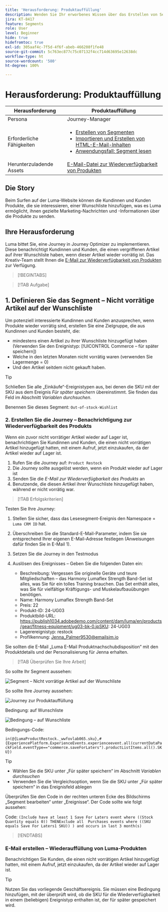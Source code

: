 ```yaml
---
title: 'Herausforderung: Produktauffüllung'
description: Wenden Sie Ihr erworbenes Wissen über das Erstellen von Segmenten an und testen Sie Ihre Fähigkeiten.
jira: KT-8417
feature: Segments
role: User
level: Beginner
hide: true
hidefromtoc: true
exl-id: 305aaf4c-7f5d-4f6f-abeb-466208f1fe48
source-git-commit: 5c763ec877c75c07132f4cc714d63695e12638dc
workflow-type: ht
source-wordcount: '580'
ht-degree: 100%

---
```


# Herausforderung: Produktauffüllung

| Herausforderung | Produktauffüllung |
|---|---|
| Persona | Journey-Manager |
| Erforderliche Fähigkeiten | <ul><li>[Erstellen von Segmenten](https://experienceleague.adobe.com/docs/journey-optimizer-learn/tutorials/profiles-segments-subscriptions/create-segments.html?lang=de)</li><li> [Importieren und Erstellen von HTML-E-Mail-Inhalten](https://experienceleague.adobe.com/docs/journey-optimizer-learn/tutorials/email-channel/import-and-author-html-email-content.html?lang=de)</li><li>[Anwendungsfall: Segment lesen](https://experienceleague.adobe.com/docs/journey-optimizer-learn/tutorials/create-journeys/use-case-read-segment.html?lang=de)</li> |
| Herunterzuladende Assets | [E-Mail-Datei zur Wiederverfügbarkeit von Produkten](/help/challenges/assets/email-assets/ProductRestockEmail.html.zip) |

## Die Story

Beim Surfen auf der Luma-Website können die Kundinnen und Kunden Produkte, die sie interessieren, einer Wunschliste hinzufügen, was es Luma ermöglicht, ihnen gezielte Marketing-Nachrichten und -Informationen über die Produkte zu senden.

## Ihre Herausforderung

Luma bittet Sie, eine Journey in Journey Optimizer zu implementieren. Diese benachrichtigt Kundinnen und Kunden, die einen vergriffenen Artikel auf ihrer Wunschliste haben, wenn dieser Artikel wieder vorrätig ist. Das Kreativ-Team stellt Ihnen die [E-Mail zur Wiederverfügbarkeit von Produkten](/help/challenges/assets/email-assets/ProductRestockEmail.html.zip) zur Verfügung.

>[!BEGINTABS]

>[!TAB Aufgabe]

## 1. Definieren Sie das Segment – Nicht vorrätige Artikel auf der Wunschliste

Um potenziell interessierte Kundinnen und Kunden anzusprechen, wenn Produkte wieder vorrätig sind, erstellen Sie eine Zielgruppe, die aus Kundinnen und Kunden besteht, die:

* mindestens einen Artikel zu ihrer Wunschliste hinzugefügt haben (Verwenden Sie den Ereignistyp: [!UICONTROL Commerce – für später speichern])
* Welche in den letzten Monaten nicht vorrätig waren (verwenden Sie Lagermenge = 0)
* Und den Artikel seitdem nicht gekauft haben.

>[!TIP]
>Schließen Sie alle „Einkäufe“-Ereignistypen aus, bei denen die SKU mit der SKU aus dem Ereignis *Für später speichern* übereinstimmt. Sie finden das Feld im Abschnitt *Variablen durchsuchen*.

Benennen Sie dieses Segment: `Out-of-stock-Wishlist`


### 2. Erstellen Sie die Journey – Benachrichtigung zur Wiederverfügbarkeit des Produkts

Wenn ein zuvor nicht vorrätiger Artikel wieder auf Lager ist, benachrichtigen Sie Kundinnen und Kunden, die einen nicht vorrätigen Artikel hinzugefügt hatten, mit einem Aufruf, jetzt einzukaufen, da der Artikel wieder auf Lager ist.

1. Rufen Sie die Journey auf: `Product Restock`
2. Die Journey sollte ausgelöst werden, wenn ein Produkt wieder auf Lager ist
3. Senden Sie die *E-Mail zur Wiederverfügbarkeit des Produkts* an
4. Benutzende, die diesen Artikel ihrer Wunschliste hinzugefügt haben, während er nicht vorrätig war.

>[!TAB Erfolgskriterien]

Testen Sie Ihre Journey:

1. Stellen Sie sicher, dass das Lesesegment-Ereignis den Namespace = `Luma CRM ID` hat.
1. Überschreiben Sie die Standard-E-Mail-Parameter, indem Sie sie entsprechend Ihrer eigenen E-Mail-Adresse festlegen (Anweisungen dafür finden Sie in E-Mail 1).
1. Setzen Sie die Journey in den Testmodus
1. Auslösen des Ereignisses – Geben Sie die folgenden Daten ein:

   * Beschreibung: Vergessen Sie originelle Geräte und teure Mitgliedschaften – das Harmony Lumaflex Strength Band-Set ist alles, was Sie für ein tolles Training brauchen. Das Set enthält alles, was Sie für vielfältige Kräftigungs- und Muskelaufbauübungen benötigen.
   * Name: Harmony Lumaflex Strength Band-Set
   * Preis: 22
   * Produkt-ID: 24-UG03
   * Produktbild-URL: https://publish1034.adobedemo.com/content/dam/luma/en/products/gear/fitness-equipment/ug03-bk-0.jpSKU: 24-UG03
   * Lagerereignistyp: restock
   * Profilkennung: Jenna_Palmer9530@emailsim.io

Sie sollten die E-Mail „Luma E-Mail Produktnachschubdisposition“ mit den Produktdetails und der Personalisierung für Jenna erhalten.

>[!TAB Überprüfen Sie Ihre Arbeit]

So sollte Ihr Segment aussehen:

![Segment – Nicht vorrätige Artikel auf der Wunschliste](/help/challenges/assets/C1-S2.png)


So sollte Ihre Journey aussehen:

![Journey zur Produktauffüllung](/help/challenges/assets/c3-j3-journey.png)

Bedingung: auf Wunschliste

![Bedingung – auf Wunschliste](/help/challenges/assets/c3-j3-condition.png)

Bedingungs-Code:

```in(@{LumaProductRestock._wwfovlab065.sku},#{ExperiencePlatform.ExperienceEvents.experienceevent.all(currentDataPackField.eventType=="commerce.saveForLaters").productListItems.all().SKU})```


>[!TIP]
> * Wählen Sie die SKU unter „Für später speichern“ im Abschnitt *Variablen durchsuchen*
> * Verwenden Sie die Vergleichsoption, wenn Sie die SKU unter „Für später speichern“ in das Ereignisfeld ablegen

Überprüfen Sie den Code in der rechten unteren Ecke des Bildschirms „Segment bearbeiten“ unter „Ereignisse“. Der Code sollte wie folgt aussehen:

Code:
```(Include have at least 1 Save For Laters event where ((Stock Quantity equals 0)) THENExclude all  Purchases events where ((SKU equals Save For Laters1 SKU)) ) and occurs in last 3 month(s)```

>[!ENDTABS]

### E-Mail erstellen – Wiederauffüllung von Luma-Produkten

Benachrichtigen Sie Kunden, die einen nicht vorrätigen Artikel hinzugefügt hatten, mit einem Aufruf, jetzt einzukaufen, da der Artikel wieder auf Lager ist.



>[!TIP]
>
> Nutzen Sie das vorliegende Geschäftsereignis. Sie müssen eine Bedingung hinzufügen, mit der überprüft wird, ob die SKU für die Wiederverfügbarkeit in einem (beliebigen) Ereignistyp enthalten ist, der für später gespeichert wird.
>




